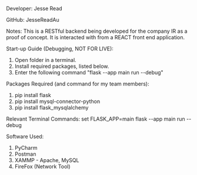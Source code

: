 Developer: Jesse Read

GitHub: JesseReadAu

Notes:  This is a RESTful backend being developed for the company IR as a proof of concept. It is interacted with
        from a REACT front end application.

Start-up Guide (Debugging, NOT FOR LIVE):
1. Open folder in a terminal.
2. Install required packages, listed below.
3. Enter the following command "flask --app main run --debug"

Packages Required (and command for my team members):
1. pip install flask
2. pip install mysql-connector-python
3. pip install flask_mysqlalchemy


Relevant Terminal Commands:
set FLASK_APP=main
flask --app main run --debug


Software Used:
1. PyCharm
2. Postman
3. XAMMP - Apache, MySQL
4. FireFox (Network Tool)

